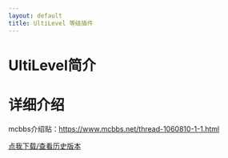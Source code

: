 ```yaml
---
layout: default
title: UltiLevel 等级插件
---
```

# UltiLevel简介

# 详细介绍
mcbbs介绍贴：<https://www.mcbbs.net/thread-1060810-1-1.html>

[点我下载/查看历史版本](https://github.com/wisdommen/wisdommen.github.io/tree/master/collections/Ultilevel)